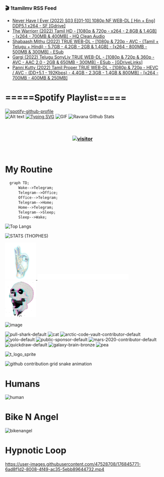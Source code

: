 ### 🎬 1tamilmv RSS Feed

<!-- BLOG-POST-LIST:START -->
- [​​​​​​​Never Have I Ever &lpar;2022&rpar; S03 E[01-10] 1080p NF WEB-DL [ Hin + Eng] DDP5.1 x264 - SF [Gdrive]](https://www.1tamilmv.team/index.php?/forums/topic/167418-%E2%80%8B%E2%80%8B%E2%80%8B%E2%80%8B%E2%80%8B%E2%80%8B%E2%80%8Bnever-have-i-ever-2022-s03-e01-10-1080p-nf-web-dl-hin-eng-ddp51-x264-sf-gdrive/&do=findComment&comment=333532)
- [The Warriorr &lpar;2022&rpar; Tamil HD - [1080p &amp; 720p - x264 - 2.8GB &amp; 1.4GB] - [x264 - 700MB &amp; 400MB] - HQ Clean Audio](https://www.1tamilmv.team/index.php?/forums/topic/167294-the-warriorr-2022-tamil-hd-1080p-720p-x264-28gb-14gb-x264-700mb-400mb-hq-clean-audio/&do=findComment&comment=333531)
- [Shabaash Mithu &lpar;2022&rpar; TRUE WEB-DL - [1080p &amp; 720p - AVC - &lpar;Tamil + Telugu + Hindi&rpar; - 5.7GB - 4.2GB - 2GB &amp; 1.4GB] - [x264 - 800MB - 500MB &amp; 300MB] - ESub](https://www.1tamilmv.team/index.php?/forums/topic/167363-shabaash-mithu-2022-true-web-dl-1080p-720p-avc-tamil-telugu-hindi-57gb-42gb-2gb-14gb-x264-800mb-500mb-300mb-esub/&do=findComment&comment=333530)
- [Gargi &lpar;2022&rpar; Telugu SonyLiv TRUE WEB-DL - [1080p &amp; 720p &amp; 360p - AVC - AAC 2.0 - 2GB &amp; 650MB - 300MB] - ESub - [GDriveLinks]](https://www.1tamilmv.team/index.php?/forums/topic/167417-gargi-2022-telugu-sonyliv-true-web-dl-1080p-720p-360p-avc-aac-20-2gb-650mb-300mb-esub-gdrivelinks/&do=findComment&comment=333529)
- [Panni Kutty &lpar;2022&rpar; Tamil Proper TRUE WEB-DL - [1080p &amp; 720p - HEVC / AVC - &lpar;DD+5.1 - 192Kbps&rpar; - 4.4GB - 2.3GB - 1.4GB &amp; 800MB] - [x264 - 700MB - 400MB &amp; 250MB]](https://www.1tamilmv.team/index.php?/forums/topic/167369-panni-kutty-2022-tamil-proper-true-web-dl-1080p-720p-hevc-avc-dd51-192kbps-44gb-23gb-14gb-800mb-x264-700mb-400mb-250mb/&do=findComment&comment=333528)
<!-- BLOG-POST-LIST:END -->

# =====Spotify Playlist=====
[![spotify-github-profile](https://spotify-github-profile.vercel.app/api/view?uid=31rfzgmuvvewegdlxvlev4ynz4vu&cover_image=true&theme=default&bar_color=53b14f&bar_color_cover=true)](https://ravana69.github.io/rss)
</br>
![Alt text](https://spotify-recently-played-readme.vercel.app/api?user=31rfzgmuvvewegdlxvlev4ynz4vu)
[![Typing SVG](https://readme-typing-svg.herokuapp.com?color=%2336BCF7&center=true&vCenter=true&multiline=true&height=81&lines=I+AM+RAVANA;CONTACT+ME+ON+TELEGRAM%3A+%40R4V4N4)](https://git.io/typing-svg)
<img align="centre" height="400px" width="490px" alt="GIF" src="https://github.com/ravana69/ravana69/blob/master/rvm.gif" />
![Ravana Github Stats](https://github-readme-stats.vercel.app/api?username=ravana69&&show_icons=true&theme=radical)

<br />
<h3 align="center"> <a href="https://t.me/r4v4n4"><img src="https://profile-counter.glitch.me/ravana69/count.svg" alt="visitor" width="600"></a> </h3>
</br>

<H1>My Routine</H1>

```mermaid
  graph TD;
      Wake-->Telegram;
      Telegram-->Office;
      Office-->Telegram;
      Telegram-->Home;
      Home-->Telegram;
      Telegram-->Sleep;
      Sleep-->Wake;
```
![Top Langs](https://github-readme-stats.vercel.app/api/top-langs/?username=ravana69&&show_icons=true&theme=radical)

![STATS (THOPHES)](https://github-profile-trophy.vercel.app/?username=ravana69&theme=gruvbox&margin-w=10&margin-h=15&column=8)
<br />
<p align="left">
    <a href="#">
        <img width="20%" src="./assets/images/hand.gif" alt="" />
    </a>
    <a href="#">
        <img width="59%" src="./assets/images/spacer.png" alt="" >
    </a>
    <a href="#">
        <img width="20%" src="./assets/images/skull.gif" alt="" />
    </a>
</p>


![image](https://user-images.githubusercontent.com/47528708/175298537-0623dc00-7b1a-4ec1-b5b1-71768763a234.png)

<img width="148" alt="pull-shark-default" src="https://user-images.githubusercontent.com/47528708/176419715-70981865-4dc6-489a-8a1a-06842db67b15.gif"> <img width="148" alt="cat" src="https://user-images.githubusercontent.com/47528708/179149594-60701d0e-e626-415f-9958-80736351eadd.gif"> <img width="148" alt="arctic-code-vault-contributor-default" src="https://user-images.githubusercontent.com/47528708/175267501-e1fbbb8f-c2b2-4882-b865-2ac4debef26c.png"> <img width="148" alt="yolo-default" src="https://user-images.githubusercontent.com/47528708/175267654-281a1880-1129-4b7b-bf2f-de5dd2bc5afa.png"> <img width="148" alt="public-sponsor-default" src="https://user-images.githubusercontent.com/47528708/175268448-2e78cc75-fb25-4d76-bd22-7df520446b45.png"> <img width="148" alt="mars-2020-contributor-default" src="https://user-images.githubusercontent.com/47528708/175268475-de6d987a-3be9-4353-86a5-23b422559355.png"> <img width="148" alt="quickdraw-default" src="https://user-images.githubusercontent.com/47528708/179148665-33e7c2c8-5d95-413e-8b25-6862820a5fe7.png"> <img width="148" alt="galaxy-brain-bronze" src="https://user-images.githubusercontent.com/47528708/176419717-e2fdca8b-0fdc-47dd-9511-a7ff52178a33.gif"> <img width="148" alt="pea" src="https://user-images.githubusercontent.com/47528708/179149608-800ce6e1-7d24-4bfe-8e84-5628e6d5497d.gif">

![t_logo_sprite](https://user-images.githubusercontent.com/47528708/175293007-21ff1792-1fca-4be3-bcae-12fdc3aa414f.svg)

![github contribution grid snake animation](https://raw.githubusercontent.com/ravana69/ravana69/output/github-contribution-grid-snake-dark.svg#gh-dark-mode-only)

# Humans
<img width="170" alt="human" src="https://user-images.githubusercontent.com/47528708/176413829-c142d478-1c96-4c3c-a2a4-2dd35374c335.gif">

# Bike N Angel
<img width="170" alt="bikenangel" src="https://user-images.githubusercontent.com/47528708/176616968-3a44f91e-8016-477c-9bb5-c4689a1adbee.gif">

# Hypnotic Loop

https://user-images.githubusercontent.com/47528708/176845771-6ad8f1d2-8008-4f49-ac35-5ebb89644732.mp4

